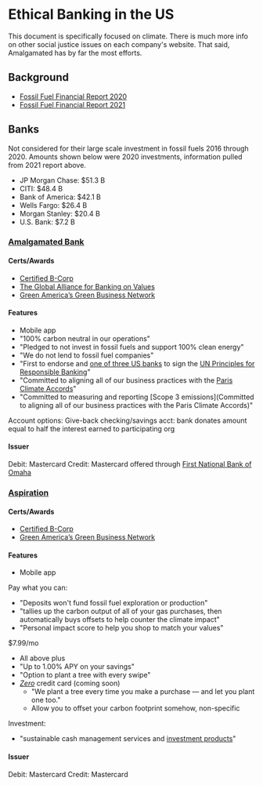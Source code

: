 # Ethical Banking in the US

This document is specifically focused on climate. There is much more info on other social justice issues on each company's website. That said, Amalgamated has by far the most efforts.

## Background

- [Fossil Fuel Financial Report 2020](https://www.ran.org/wp-content/uploads/2020/03/Banking_on_Climate_Change__2020_vF.pdf)
- [Fossil Fuel Financial Report 2021](https://www.ran.org/wp-content/uploads/2021/03/Banking-on-Climate-Chaos-2021.pdf)

## Banks

Not considered for their large scale investment in fossil fuels 2016 through 2020.
Amounts shown below were 2020 investments, information pulled from 2021 report above.

- JP Morgan Chase:  $51.3 B
- CITI:             $48.4 B
- Bank of America:  $42.1 B
- Wells Fargo:      $26.4 B
- Morgan Stanley:   $20.4 B
- U.S. Bank:        $7.2 B

### [Amalgamated Bank](https://www.amalgamatedbank.com)

#### Certs/Awards

- [Certified B-Corp](https://en.wikipedia.org/wiki/B_Corporation_(certification))
- [The Global Alliance for Banking on Values](https://www.gabv.org/the-community/members/banks)
- [Green America’s Green Business Network](https://www.greenamerica.org/all-business-listings?field_search_terms_value=bank&title=)

#### Features

- Mobile app
- "100% carbon neutral in our operations"
- "Pledged to not invest in fossil fuels and support 100% clean energy"
- "We do not lend to fossil fuel companies"
- "First to endorse and [one of three US banks](https://www.unepfi.org/banking/bankingprinciples/signatories/) to sign the [UN Principles for Responsible Banking](https://www.unepfi.org/banking/bankingprinciples/)"
- "Committed to aligning all of our business practices with the [Paris Climate Accords](https://en.wikipedia.org/wiki/Paris_Agreement)"
- "Committed to measuring and reporting [Scope 3 emissions](Committed to aligning all of our business practices with the Paris Climate Accords)"

Account options:
Give-back checking/savings acct: bank donates amount equal to half the interest earned to participating org

#### Issuer

Debit: Mastercard
Credit: Mastercard offered through [First National Bank of Omaha](https://www.firstbankcard.com/mpp/amalgamatedbank/consumer/web-mc.html)

### [Aspiration](https://www.aspiration.com/)

#### Certs/Awards

- [Certified B-Corp](https://en.wikipedia.org/wiki/B_Corporation_(certification))
- [Green America’s Green Business Network](https://www.greenamerica.org/all-business-listings?field_search_terms_value=bank&title=)

#### Features

- Mobile app

Pay what you can:
- "Deposits won't fund fossil fuel exploration or production"
- "tallies up the carbon output of all of your gas purchases, then automatically buys offsets to help counter the climate impact"
- "Personal impact score to help you shop to match your values"

$7.99/mo
- All above plus
- "Up to 1.00% APY on your savings"
- "Option to plant a tree with every swipe"
- [_Zero_](https://www.aspiration.com/zero/) credit card (coming soon)
  - "We plant a tree every time you make a purchase — and let you plant one too."
  - Allow you to offset your carbon footprint somehow, non-specific

Investment:
- "sustainable cash management services and [investment products](https://funds.aspiration.com/redwood/)"

#### Issuer

Debit: Mastercard
Credit: Mastercard